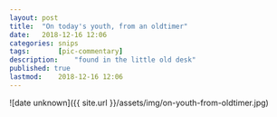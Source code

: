 ```yaml
---
layout: post
title: 	"On today's youth, from an oldtimer"
date:	2018-12-16 12:06
categories:	snips
tags:		[pic-commentary] 
description: 	"found in the little old desk"
published: true
lastmod:	2018-12-16 12:06
---
```


![date unknown]({{ site.url }}/assets/img/on-youth-from-oldtimer.jpg)

